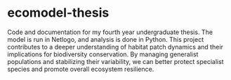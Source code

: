 # ecomodel-thesis
Code and documentation for my fourth year undergraduate thesis. The model is run in Netlogo, and analysis is done in Python. 
This project contributes to a deeper understanding of habitat patch dynamics and their implications for biodiversity conservation. By managing generalist populations and stabilizing their variability, we can better protect specialist species and promote overall ecosystem resilience.
